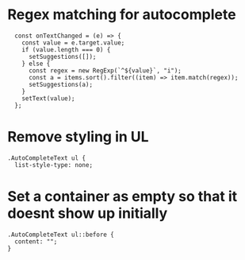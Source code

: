 # Regex matching for autocomplete

```
  const onTextChanged = (e) => {
    const value = e.target.value;
    if (value.length === 0) {
      setSuggestions([]);
    } else {
      const regex = new RegExp(`^${value}`, "i");
      const a = items.sort().filter((item) => item.match(regex));
      setSuggestions(a);
    }
    setText(value);
  };
```

# Remove styling in UL

```
.AutoCompleteText ul {
  list-style-type: none;
```

# Set a container as empty so that it doesnt show up initially

```
.AutoCompleteText ul::before {
  content: "";
}
```
